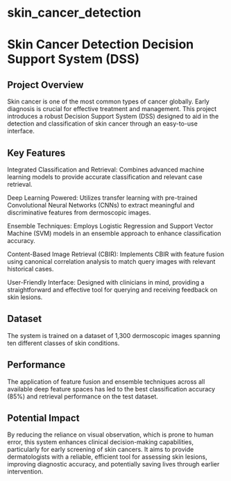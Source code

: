 # skin_cancer_detection
# Skin Cancer Detection Decision Support System (DSS)


## Project Overview

Skin cancer is one of the most common types of cancer globally. Early diagnosis is crucial for effective treatment and management. This project introduces a robust Decision Support System (DSS) designed to aid in the detection and classification of skin cancer through an easy-to-use interface.


## Key Features

Integrated Classification and Retrieval: Combines advanced machine learning models to provide accurate classification and relevant case retrieval.

Deep Learning Powered: Utilizes transfer learning with pre-trained Convolutional Neural Networks (CNNs) to extract meaningful and discriminative features from dermoscopic images.

Ensemble Techniques: Employs Logistic Regression and Support Vector Machine (SVM) models in an ensemble approach to enhance classification accuracy.

Content-Based Image Retrieval (CBIR): Implements CBIR with feature fusion using canonical correlation analysis to match query images with relevant historical cases.

User-Friendly Interface: Designed with clinicians in mind, providing a straightforward and effective tool for querying and receiving feedback on skin lesions.


## Dataset

The system is trained on a dataset of 1,300 dermoscopic images spanning ten different classes of skin conditions.


## Performance

The application of feature fusion and ensemble techniques across all available deep feature spaces has led to the best classification accuracy (85%) and retrieval performance on the test dataset.


## Potential Impact

By reducing the reliance on visual observation, which is prone to human error, this system enhances clinical decision-making capabilities, particularly for early screening of skin cancers. It aims to provide dermatologists with a reliable, efficient tool for assessing skin lesions, improving diagnostic accuracy, and potentially saving lives through earlier intervention.
